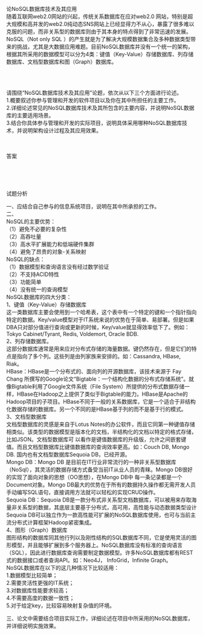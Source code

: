 <div class="detail lh2"><p>论NoSQL数据库技术及其应用<br/>随着互联网web2.0网站的兴起，传统关系数据库在应对web2.0 网站，特别是超大规模和高并发的web2.0纯动态SNS网站上已经显得力不从心，暴露了很多难以克服的问题，而非关系型的数据库则由于其本身的特点得到了非常迅速的发展。<br/>NoSQL（Not only SQL ）的产生就是为了解决大规模数据集合及多种数据类型带来的挑战，尤其是大数据应用难题。目前NoSQL数据库并没有一个统一的架构，根据其所采用的数据模型可以分为4类：键值（Key-Value）存储数据库、列存储数据库、文档型数据库和图（Graph）数据库。<br/></p><br/><br/><p>请围绕“NoSQL数据库技术及其应用”论题，依次从以下三个方面进行论述。<br/>1.概要叙述你参与管理和开发的软件项目以及你在其中所担任的主要工作。<br/>2.详细论述常见的NoSQL数据库技术及其所包含的主要内容，并说明NoSQL数据库的主要适用场景。<br/>3.结合你具体参与管理和开发的实际项目，说明具体采用哪种NoSQL数据库技术，并说明架构设计过程及其应用效果。</p><br/><br/>答案<br/><p><br/></p><br/><br/>试题分析<br/><p>一、应结合自己参与的信息系统项目，说明在其中所承担的工作。<br/>二、<br/>NoSQL的主要优势：<br/>（1）避免不必要的复杂性<br/>（2）高吞吐量<br/>（3）高水平扩展能力和低端硬件集群<br/>（4）避免了昂贵的对象-关系映射<br/>NoSQL的缺点：<br/>（1）数据模型和查询语言没有经过数学验证<br/>（2）不支持ACID特性<br/>（3）功能简单<br/>（4）没有统一的查询模型<br/>NoSQL数据库的四大分类： <br/>1、键值（Key-Value）存储数据库<br/>这一类数据库主要会使用到一个哈希表，这个表中有一个特定的键和一个指针指向特定的数据。Key/value模型对于IT系统来说的优势在于简单、易部署。但是如果DBA只对部分值进行查询或更新的时候，Key/value就显得效率低下了。例如：Tokyo Cabinet/Tyrant, Redis, Voldemort, Oracle BDB.<br/>2、列存储数据库。<br/>这部分数据库通常是用来应对分布式存储的海量数据。键仍然存在，但是它们的特点是指向了多个列。这些列是由列家族来安排的。如：Cassandra, HBase, Riak。<br/>HBase：HBase是一个分布式的、面向列的开源数据库，该技术来源于 Fay Chang 所撰写的Google论文“Bigtable：一个结构化数据的分布式存储系统”。就像Bigtable利用了Google文件系统（File System）所提供的分布式数据存储一样，HBase在Hadoop之上提供了类似于Bigtable的能力。HBase是Apache的Hadoop项目的子项目。HBase不同于一般的关系数据库，它是一个适合于非结构化数据存储的数据库。另一个不同的是HBase基于列的而不是基于行的模式。<br/>3、文档型数据库<br/>文档型数据库的灵感是来自于Lotus Notes的办公软件，而且它同第一种键值存储相类似。该类型的数据模型是版本化的文档，半结构化的文档以特定的格式存储，比如JSON。文档型数据库可 以看作是键值数据库的升级版，允许之间嵌套键值。而且文档型数据库比键值数据库的查询效率更高。如：Couch DB, Mongo DB. 国内也有文档型数据库Sequoia DB，已经开源。<br/>Mongo DB：Mongo DB 是目前在IT行业非常流行的一种非关系型数据库（NoSql），其灵活的数据存储方式备受当前IT从业人员的青睐。Mongo DB很好的实现了面向对象的思想（OO思想），在Mongo DB中 每一条记录都是一个Document对象。Mongo DB最大的优势在于所有的数据持久操作都无需开发人员手动编写SQL语句，直接调用方法就可以轻松的实现CRUD操作。<br/>Sequoia DB：Sequoia DB是一款分布式非关系型文档数据库，可以被用来存取海量非关系型的数据，其底层主要基于分布式，高可用，高性能与动态数据类型设计Sequoia DB可以独立作为一款高性能可扩展的NoSQL数据库使用，也可与当前主流分布式计算框架Hadoop紧密集成。<br/>4、图形（Graph）数据库<br/>图形结构的数据库同其他行列以及刚性结构的SQL数据库不同，它是使用灵活的图形模型，并且能够扩展到多个服务器上。NoSQL数据库没有标准的查询语言（SQL），因此进行数据库查询需要制定数据模型。许多NoSQL数据库都有REST式的数据接口或者查询API。如：Neo4J， InfoGrid，Infinite Graph。<br/>NoSQL数据库在以下的这几种情况下比较适用：<br/>1.数据模型比较简单；<br/>2.需要灵活性更强的IT系统；<br/>3.对数据库性能要求较高；<br/>4.不需要高度的数据一致性；<br/>5.对于给定key，比较容易映射复杂值的环境。 </p><p></p><p>三、论文中需要结合项目实际工作，详细论述在项目中所采用的NoSQL数据库，并详细说明实施效果。<br/></p></div>
